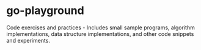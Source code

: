 # go-playground
Code exercises and practices - Includes small sample programs, algorithm implementations, data structure implementations, and other code snippets and experiments.
